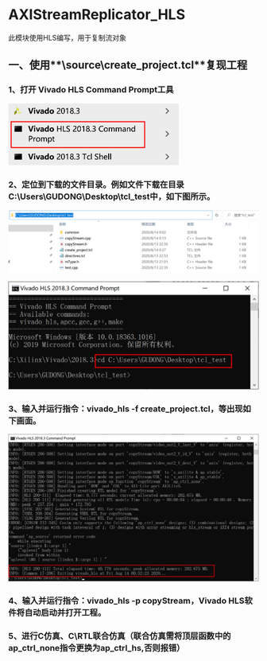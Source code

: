 # AXIStreamReplicator_HLS
此模块使用HLS编写，用于复制流对象

## 一、使用**\source\create_project.tcl**复现工程

### 1、打开 Vivado HLS Command Prompt工具

<img src="./images/1.png" style="zoom:50%;" />

### 2、定位到下载的文件目录。例如文件下载在目录**C:\Users\GUDONG\Desktop\tcl_test**中，如下图所示。

![](./images/2.png)



<img src="./images/3.png" style="zoom:50%;" />

### 3、输入并运行指令：vivado_hls -f create_project.tcl，等出现如下画面。

![](./images/4.png)

### 4、输入并运行指令：vivado_hls -p copyStream，Vivado HLS软件将自动启动并打开工程。



### 5、进行C仿真、C\RTL联合仿真（联合仿真需将顶层函数中的ap_ctrl_none指令更换为ap_ctrl_hs,否则报错）
